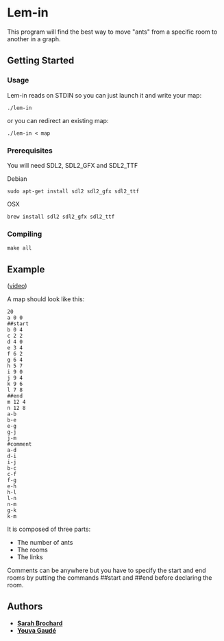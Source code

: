 # Lem-in

This program will find the best way to move "ants" from a specific room to another in a graph.

## Getting Started

### Usage

Lem-in reads on STDIN so you can just launch it and write your map:
```
./lem-in
```
or you can redirect an existing map:
```
./lem-in < map
```

### Prerequisites

You will need SDL2, SDL2\_GFX and SDL2\_TTF

Debian
```
sudo apt-get install sdl2 sdl2_gfx sdl2_ttf
```
OSX
```
brew install sdl2 sdl2_gfx sdl2_ttf
```

### Compiling

```
make all
```

## Example

([video](https://youtu.be/aD20O2oQ1DQ))

A map should look like this:
```
20
a 0 0
##start
b 0 4
c 2 2
d 4 0
e 3 4
f 6 2
g 6 4
h 5 7
i 9 0
j 9 4
k 9 6
l 7 8
##end
m 12 4
n 12 8
a-b
b-e
e-g
g-j
j-m
#comment
a-d
d-i
i-j
b-c
c-f
f-g
e-h
h-l
l-n
n-m
g-k
k-m

```

It is composed of three parts:
* The number of ants
* The rooms
* The links

Comments can be anywhere but you have to specify the start and end rooms by putting the commands ##start and ##end before declaring the room.

## Authors

* **[Sarah Brochard](https://github.com/everchild)**
* **[Youva Gaudé](https://github.com/Eviber)**

